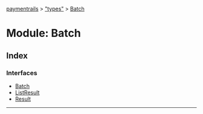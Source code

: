 [paymentrails](../README.md) > ["types"](../modules/_types_.md) > [Batch](../modules/_types_.batch.md)



# Module: Batch

## Index

### Interfaces

* [Batch](../interfaces/_types_.batch.batch.md)
* [ListResult](../interfaces/_types_.batch.listresult.md)
* [Result](../interfaces/_types_.batch.result.md)



---
